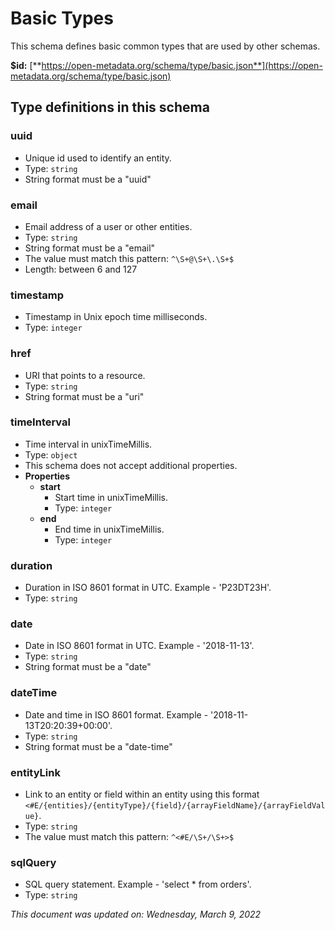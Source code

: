 # Basic Types

This schema defines basic common types that are used by other schemas.

**$id:** [**https://open-metadata.org/schema/type/basic.json**](https://open-metadata.org/schema/type/basic.json)

## Type definitions in this schema

### uuid

* Unique id used to identify an entity.
* Type: `string`
* String format must be a "uuid"

### email

* Email address of a user or other entities.
* Type: `string`
* String format must be a "email"
* The value must match this pattern: `^\S+@\S+\.\S+$`
* Length: between 6 and 127

### timestamp

* Timestamp in Unix epoch time milliseconds.
* Type: `integer`

### href

* URI that points to a resource.
* Type: `string`
* String format must be a "uri"

### timeInterval

* Time interval in unixTimeMillis.
* Type: `object`
* This schema does not accept additional properties.
* **Properties**
  * **start**
    * Start time in unixTimeMillis.
    * Type: `integer`
  * **end**
    * End time in unixTimeMillis.
    * Type: `integer`

### duration

* Duration in ISO 8601 format in UTC. Example - 'P23DT23H'.
* Type: `string`

### date

* Date in ISO 8601 format in UTC. Example - '2018-11-13'.
* Type: `string`
* String format must be a "date"

### dateTime

* Date and time in ISO 8601 format. Example - '2018-11-13T20:20:39+00:00'.
* Type: `string`
* String format must be a "date-time"

### entityLink

* Link to an entity or field within an entity using this format `<#E/{entities}/{entityType}/{field}/{arrayFieldName}/{arrayFieldValue}`.
* Type: `string`
* The value must match this pattern: `^<#E/\S+/\S+>$`

### sqlQuery

* SQL query statement. Example - 'select \* from orders'.
* Type: `string`

_This document was updated on: Wednesday, March 9, 2022_
